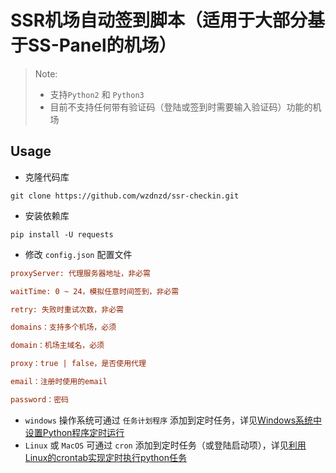 <!--
 * @Author: wzdnzd
 * @Date: 2022-03-06 14:51:29
 * @Description: 
 * Copyright (c) 2022 by wzdnzd, All Rights Reserved.
-->
# SSR机场自动签到脚本（适用于大部分基于SS-Panel的机场）

> Note: 
> + 支持`Python2` 和 `Python3`
> + 目前不支持任何带有验证码（登陆或签到时需要输入验证码）功能的机场

## Usage
+ 克隆代码库
 ```shell
git clone https://github.com/wzdnzd/ssr-checkin.git
```
+ 安装依赖库
```shell
pip install -U requests
```
+ 修改 `config.json` 配置文件
```ini
proxyServer: 代理服务器地址，非必需

waitTime: 0 ~ 24，模拟任意时间签到，非必需

retry: 失败时重试次数，非必需

domains：支持多个机场，必须

domain：机场主域名，必须

proxy：true | false，是否使用代理

email：注册时使用的email

password：密码
```
+ `windows` 操作系统可通过 `任务计划程序` 添加到定时任务，详见[Windows系统中设置Python程序定时运行](https://www.itcodemonkey.com/article/6098.html)
+ `Linux` 或 `MacOS` 可通过 `cron` 添加到定时任务（或登陆启动项），详见[利用Linux的crontab实现定时执行python任务](https://www.aisun.org/2018/07/linux+crontab+python/)
